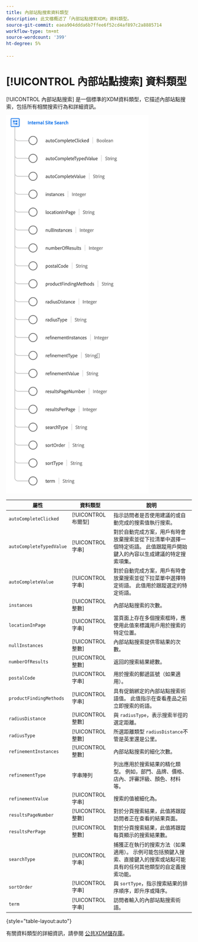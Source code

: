```yaml
---
title: 內部站點搜索資料類型
description: 此文檔概述了「內部站點搜索XDM」資料類型。
source-git-commit: eaea904ddda6b7ffee6f52cd4af897c2a8885714
workflow-type: tm+mt
source-wordcount: '399'
ht-degree: 5%

---
```


# [!UICONTROL 內部站點搜索] 資料類型

[!UICONTROL 內部站點搜索] 是一個標準的XDM資料類型，它描述內部站點搜索，包括所有相關搜索行為和詳細資訊。

![](../images/data-types/internal-site-search.png)

| 屬性 | 資料類型 | 說明 |
| --- | --- | --- |
| `autoCompleteClicked` | [!UICONTROL 布爾型] | 指示訪問者是否使用建議的或自動完成的搜索值執行搜索。 |
| `autoCompleteTypedValue` | [!UICONTROL 字串] | 對於自動完成方案，用戶有時會放棄搜索並從下拉清單中選擇一個特定術語。 此值跟蹤用戶開始鍵入的內容以生成建議的特定搜索項集。 |
| `autoCompleteValue` | [!UICONTROL 字串] | 對於自動完成方案，用戶有時會放棄搜索並從下拉菜單中選擇特定術語。 此值用於跟蹤選定的特定術語。 |
| `instances` | [!UICONTROL 整數] | 內部站點搜索的次數。 |
| `locationInPage` | [!UICONTROL 字串] | 當頁面上存在多個搜索框時，應使用此值來標識用戶用於搜索的特定位置。 |
| `nullInstances` | [!UICONTROL 整數] | 內部站點搜索提供零結果的次數。 |
| `numberOfResults` | [!UICONTROL 整數] | 返回的搜索結果總數。 |
| `postalCode` | [!UICONTROL 字串] | 用於搜索的郵遞區號（如果適用）。 |
| `productFindingMethods` | [!UICONTROL 字串] | 具有促銷綁定的內部站點搜索術語值。 此值指示在查看產品之前立即搜索的術語。 |
| `radiusDistance` | [!UICONTROL 整數] | 與 `radiusType`，表示搜索半徑的選定距離。 |
| `radiusType` | [!UICONTROL 整數] | 所選距離類型 `radiusDistance`不管是英里還是公里。 |
| `refinementInstances` | [!UICONTROL 整數] | 內部站點搜索的細化次數。 |
| `refinementType` | 字串陣列 | 列出應用於搜索結果的精化類型。 例如，部門、品牌、價格、店內、評審評級、顏色、材料等。 |
| `refinementValue` | [!UICONTROL 字串] | 搜索的值被細化為。 |
| `resultsPageNumber` | [!UICONTROL 整數] | 對於分頁搜索結果，此值將跟蹤訪問者正在查看的結果頁面。 |
| `resultsPerPage` | [!UICONTROL 整數] | 對於分頁搜索結果，此值將跟蹤每頁顯示的搜索結果數。 |
| `searchType` | [!UICONTROL 字串] | 捕獲正在執行的搜索方法（如果適用）。 示例可能包括預鍵入搜索、直接鍵入的搜索或站點可能具有的任何其他類型的自定義搜索功能。 |
| `sortOrder` | [!UICONTROL 字串] | 與 `sortType`，指示搜索結果的排序順序，即升序或降序。 |
| `term` | [!UICONTROL 字串] | 訪問者輸入的內部站點搜索術語。 |

{style=&quot;table-layout:auto&quot;}

有關資料類型的詳細資訊，請參閱 [公共XDM儲存庫](https://github.com/adobe/xdm/blob/master/docs/reference/datatypes/internal-site-search.schema.json)。
